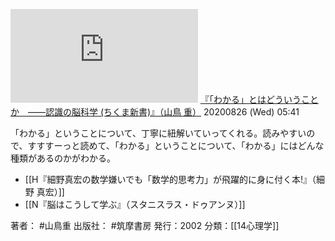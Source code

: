 [![](https://gyazo.com/5baff3ca4b2400a9f1f7d5ff168f322e.img)](http://amzn.to/3hw3c2V)
[『「わかる」とはどういうことか　——認識の脳科学 (ちくま新書)』（山鳥 重）](https://amzn.to/3hw3c2V)
20200826 (Wed) 05:41

「わかる」ということについて、丁寧に紐解いていってくれる。読みやすいので、すすすーっと読めて、「わかる」ということについて、「わかる」にはどんな種類があるのかがわかる。

- [[H『細野真宏の数学嫌いでも「数学的思考力」が飛躍的に身に付く本!』（細野 真宏）]]
- [[N『脳はこうして学ぶ』（スタニスラス・ドゥアンヌ）]]

著者： #山鳥重
出版社： #筑摩書房
発行：2002
分類：[[14心理学]]